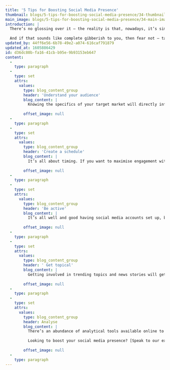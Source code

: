 ```yaml
---
title: '5 Tips for Boosting Social Media Presence'
thumbnail: blogs/5-tips-for-boosting-social-media-presence/34-thumbnail-image.jpg
main_image: blogs/5-tips-for-boosting-social-media-presence/34-main-image.jpg
introduction: |
  There’s no glossing over it – the reality is that, nowadays, it’s simply not enough to leave your brand’s social media accounts gathering virtual dust. Having an online presence is not about merely existing. It’s about establishing your brand through meaningful engagement.
  
  And if that sounds like complete gibberish to you, then fear not – take a look at our top five tips for boosting social media presence below, and see if you can spot the benefits that a well-drilled social media strategy brings.
updated_by: 44ff6e56-6b78-49e2-a074-616caf791879
updated_at: 1605886429
id: d36dc80b-fa16-41cb-b95e-9b93153eb647
content:
  -
    type: paragraph
  -
    type: set
    attrs:
      values:
        type: blog_content_group
        header: 'Understand your audience'
        blog_content: |
          Knowing the specifics of your target market will directly influence what you’ll be talking about on social media. Understanding your customer base will help your brand find its voice and establish the right tone of address. You can then focus on posting relevant content and developing a meaningful relationship with potential customers.
          
        offset_image: null
  -
    type: paragraph
  -
    type: set
    attrs:
      values:
        type: blog_content_group
        header: 'Create a schedule'
        blog_content: |
          It’s all about timing. If you want to maximise engagement with customers, you can target specific dates and times to post (perhaps when your audience will be most active on social media, for example), even setting up automated posting in order to save time. Scheduling brings with it both consistency and organisation.
          
        offset_image: null
  -
    type: paragraph
  -
    type: set
    attrs:
      values:
        type: blog_content_group
        header: 'Be active'
        blog_content: |
          It’s all well and good having social media accounts set up, but if you don’t actually use them, you’re brand simply won’t look alive. Being active doesn’t mean taking a scattergun approach and posting content every fifteen minutes – remember, it’s all about relevance and meaningful content. Being active also means keeping your profile information and bio up to date (perhaps with a link to a specific area of your website), as well as engaging in regular conversation with customers (yes, even the negative ones).
          
        offset_image: null
  -
    type: paragraph
  -
    type: set
    attrs:
      values:
        type: blog_content_group
        header: ' Get topical'
        blog_content: |
          Getting involved in trending topics and news stories will get your brand noticed. It shows personality and helps people to associate with your brand. Again, it’s important to remember to get involved only when relevant. Regularly checking hashtags will help you to decide when and where to contribute. Bear in mind that the end goal should always be to present your brand in a positive light. 
          
        offset_image: null
  -
    type: paragraph
  -
    type: set
    attrs:
      values:
        type: blog_content_group
        header: Analyse
        blog_content: |
          There’s an abundance of analytical tools available online to help you to track the performance of content posted on social media. Viewing the cold, hard figures will help you to realise your audience’s needs and wants. You’ll be able to see what worked and what didn’t, allowing you to make adjustments to your future social media behaviour. And don’t forget, analysis doesn’t just mean making use of online tools. Use your head – check out what your competitors and customers are saying. 
          
          Looking to boost your social media presence? [Speak to our experts today.](/contact)
          
        offset_image: null
  -
    type: paragraph
---
```

